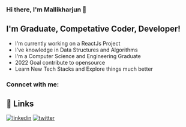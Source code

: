 ### Hi there, I'm Mallikharjun 👋

## I'm Graduate, Competative Coder, Developer!
-  I'm currently working on a ReactJs Project
-  I've knowledge in Data Structures and Algorithms
-  I'm a Computer Science and Engineering Graduate
-  2022 Goal contribute to opensource
-  Learn New Tech Stacks and Explore things much better

### Conncet with me:
## 🔗 Links
[![linkedin](https://img.shields.io/badge/linkedin-0A66C2?style=for-the-badge&logo=linkedin&logoColor=white)](https://www.linkedin.com/in/sunkara-mallikharjunarao-6611b4201)
[![twitter](https://img.shields.io/badge/twitter-1DA1F2?style=for-the-badge&logo=twitter&logoColor=white)](https://twitter.com/)


